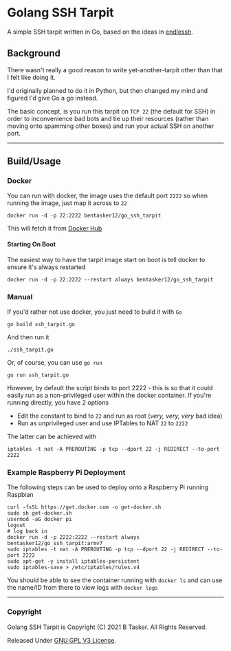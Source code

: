 Golang SSH Tarpit
===================

A simple SSH tarpit written in Go, based on the ideas in [endlessh](https://nullprogram.com/blog/2019/03/22/).


## Background

There wasn't really a good reason to write yet-another-tarpit other than that I felt like doing it.

I'd originally planned to do it in Python, but then changed my mind and figured I'd give Go a go instead.

The basic concept, is you run this tarpit on `TCP 22` (the default for SSH) in order to inconvenience bad bots and tie up their resources (rather than moving onto spamming other boxes) and run your actual SSH on another port.

----

## Build/Usage

### Docker

You can run with docker, the image uses the default port `2222` so when running the image, just map it across to `22`

    docker run -d -p 22:2222 bentasker12/go_ssh_tarpit

This will fetch it from [Docker Hub](https://hub.docker.com/r/bentasker12/go_ssh_tarpit)

#### Starting On Boot

The easiest way to have the tarpit image start on boot is tell docker to ensure it's always restarted

    docker run -d -p 22:2222 --restart always bentasker12/go_ssh_tarpit


### Manual

If you'd rather not use docker, you just need to build it with `Go`

    go build ssh_tarpit.go

And then run it

    ./ssh_tarpit.go

Or, of course, you can use `go run`

    go run ssh_tarpit.go

However, by default the script binds to port 2222 - this is so that it could easily run as a non-privileged user within the docker container. If you're running directly, you have 2 options

* Edit the constant to bind to `22` and run as root (*very, very, very* bad idea)
* Run as unprivileged user and use IPTables to NAT `22` to `2222`

The latter can be achieved with

    iptables -t nat -A PREROUTING -p tcp --dport 22 -j REDIRECT --to-port 2222


### Example Raspberry Pi Deployment

The following steps can be used to deploy onto a Raspberry Pi running Raspbian

    curl -fsSL https://get.docker.com -o get-docker.sh
    sudo sh get-docker.sh
    usermod -aG docker pi
    logout
    # log back in
    docker run -d -p 2222:2222 --restart always bentasker12/go_ssh_tarpit:armv7
    sudo iptables -t nat -A PREROUTING -p tcp --dport 22 -j REDIRECT --to-port 2222
    sudo apt-get -y install iptables-persistent
    sudo iptables-save > /etc/iptables/rules.v4

You should be able to see the container running with `docker ls` and can use the name/ID from there to view logs with `docker logs`

----

### Copyright

Golang SSH Tarpit is Copyright (C) 2021 B Tasker. All Rights Reserved. 

Released Under [GNU GPL V3 License](http://www.gnu.org/licenses/gpl-3.0.txt).

